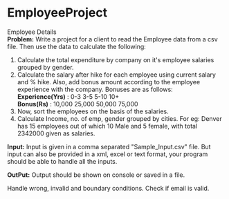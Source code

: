 # EmployeeProject
Employee Details<br>
**Problem:** Write a project for a client to read the Employee data from a csv file. Then use the data to calculate the following:
1. Calculate the total expenditure by company on it's employee salaries grouped by gender.
2. Calculate the salary after hike for each employee using current salary and % hike. Also, add bonus amount according to the employee experience with the company. Bonuses are as follows:
   <br>
   **Experience(Yrs)** :  0-3       3-5     5-10      10+
   <br>
   **Bonus(Rs)**       : 10,000   25,000   50,000   75,000
3. Now, sort the employees on the basis of the salaries.
4. Calculate Income, no. of emp, gender grouped by cities. For eg: Denver has 15 employees out of which 10 Male and 5 female, with total 2342000 given as salaries. 

**Input:** Input is given in a comma separated "Sample_Input.csv" file. But input can also be provided in a xml, excel or text format, your program should be able to handle all the inputs.

**OutPut:** Output should be shown on console or saved in a file.

Handle wrong, invalid and boundary conditions. Check if email is valid.

